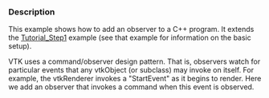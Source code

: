 ### Description

This example shows how to add an observer to a C++ program. It extends
the [Tutorial_Step1](../Tutorial_Step1) example (see that example for information on
the basic setup).

VTK uses a command/observer design pattern. That is, observers watch for
particular events that any vtkObject (or subclass) may invoke on
itself. For example, the vtkRenderer invokes a "StartEvent" as it begins
to render. Here we add an observer that invokes a command when this event
is observed.
